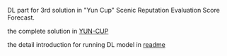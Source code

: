 DL part for 3rd solution in "Yun Cup" Scenic Reputation Evaluation Score Forecast. 

the complete solution in [YUN-CUP](https://github.com/Wind-Ward/Yun_Cup)

the detail introduction for running DL model in [readme](https://github.com/Wind-Ward/Yun_Cup/tree/master/yuntext)
